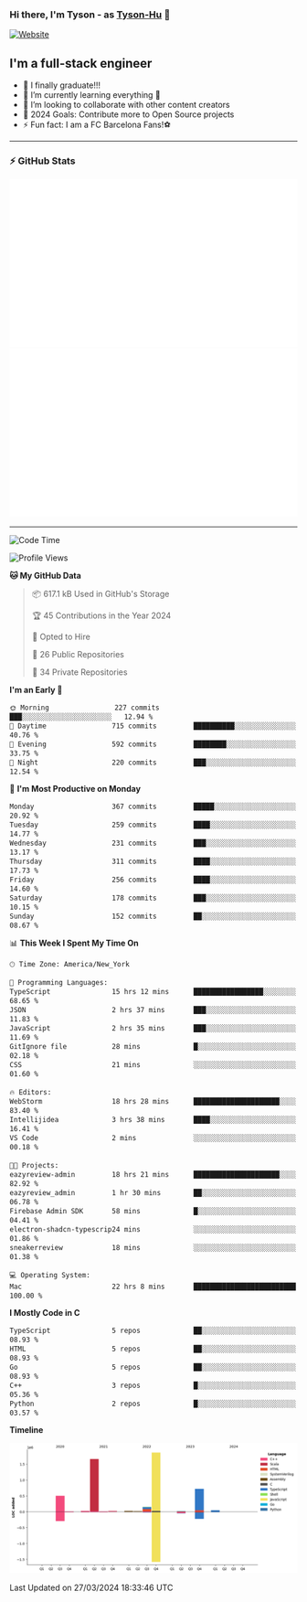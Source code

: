 ### Hi there, I'm Tyson - as [Tyson-Hu][website] 👋

[![Website](https://img.shields.io/website?label=Tianzhe.me&style=for-the-badge&url=https%3A%2F%2Ftianzhe.me)](https://tianzhe.me)


## I'm a full-stack engineer

- 🔭 I finally graduate!!!
- 🌱 I’m currently learning everything 🤣
- 👯 I’m looking to collaborate with other content creators
- 🥅 2024 Goals: Contribute more to Open Source projects
- ⚡ Fun fact: I am a FC Barcelona Fans!⚽️

---

### ⚡️ GitHub Stats
![](https://raw.githubusercontent.com/Tyson-Hu/github-stats-card/master/generated/overview.svg)
![](https://raw.githubusercontent.com/Tyson-Hu/github-stats-card/master/generated/languages.svg)

---

<!--START_SECTION:waka-->
![Code Time](http://img.shields.io/badge/Code%20Time-83%20hrs%2026%20mins-blue)

![Profile Views](http://img.shields.io/badge/Profile%20Views-0-blue)

**🐱 My GitHub Data** 

> 📦 617.1 kB Used in GitHub's Storage 
 > 
> 🏆 45 Contributions in the Year 2024
 > 
> 💼 Opted to Hire
 > 
> 📜 26 Public Repositories 
 > 
> 🔑 34 Private Repositories 
 > 
**I'm an Early 🐤** 

```text
🌞 Morning                227 commits         ███░░░░░░░░░░░░░░░░░░░░░░   12.94 % 
🌆 Daytime                715 commits         ██████████░░░░░░░░░░░░░░░   40.76 % 
🌃 Evening                592 commits         ████████░░░░░░░░░░░░░░░░░   33.75 % 
🌙 Night                  220 commits         ███░░░░░░░░░░░░░░░░░░░░░░   12.54 % 
```
📅 **I'm Most Productive on Monday** 

```text
Monday                   367 commits         █████░░░░░░░░░░░░░░░░░░░░   20.92 % 
Tuesday                  259 commits         ████░░░░░░░░░░░░░░░░░░░░░   14.77 % 
Wednesday                231 commits         ███░░░░░░░░░░░░░░░░░░░░░░   13.17 % 
Thursday                 311 commits         ████░░░░░░░░░░░░░░░░░░░░░   17.73 % 
Friday                   256 commits         ████░░░░░░░░░░░░░░░░░░░░░   14.60 % 
Saturday                 178 commits         ███░░░░░░░░░░░░░░░░░░░░░░   10.15 % 
Sunday                   152 commits         ██░░░░░░░░░░░░░░░░░░░░░░░   08.67 % 
```


📊 **This Week I Spent My Time On** 

```text
🕑︎ Time Zone: America/New_York

💬 Programming Languages: 
TypeScript               15 hrs 12 mins      █████████████████░░░░░░░░   68.65 % 
JSON                     2 hrs 37 mins       ███░░░░░░░░░░░░░░░░░░░░░░   11.83 % 
JavaScript               2 hrs 35 mins       ███░░░░░░░░░░░░░░░░░░░░░░   11.69 % 
GitIgnore file           28 mins             █░░░░░░░░░░░░░░░░░░░░░░░░   02.18 % 
CSS                      21 mins             ░░░░░░░░░░░░░░░░░░░░░░░░░   01.60 % 

🔥 Editors: 
WebStorm                 18 hrs 28 mins      █████████████████████░░░░   83.40 % 
Intellijidea             3 hrs 38 mins       ████░░░░░░░░░░░░░░░░░░░░░   16.41 % 
VS Code                  2 mins              ░░░░░░░░░░░░░░░░░░░░░░░░░   00.18 % 

🐱‍💻 Projects: 
eazyreview-admin         18 hrs 21 mins      █████████████████████░░░░   82.92 % 
eazyreview_admin         1 hr 30 mins        ██░░░░░░░░░░░░░░░░░░░░░░░   06.78 % 
Firebase Admin SDK       58 mins             █░░░░░░░░░░░░░░░░░░░░░░░░   04.41 % 
electron-shadcn-typescrip24 mins             ░░░░░░░░░░░░░░░░░░░░░░░░░   01.86 % 
sneakerreview            18 mins             ░░░░░░░░░░░░░░░░░░░░░░░░░   01.38 % 

💻 Operating System: 
Mac                      22 hrs 8 mins       █████████████████████████   100.00 % 
```

**I Mostly Code in C** 

```text
TypeScript               5 repos             ██░░░░░░░░░░░░░░░░░░░░░░░   08.93 % 
HTML                     5 repos             ██░░░░░░░░░░░░░░░░░░░░░░░   08.93 % 
Go                       5 repos             ██░░░░░░░░░░░░░░░░░░░░░░░   08.93 % 
C++                      3 repos             █░░░░░░░░░░░░░░░░░░░░░░░░   05.36 % 
Python                   2 repos             █░░░░░░░░░░░░░░░░░░░░░░░░   03.57 % 
```



**Timeline**

![Lines of Code chart](https://raw.githubusercontent.com/Tyson-Hu/Tyson-Hu/main/assets/bar_graph.png)


 Last Updated on 27/03/2024 18:33:46 UTC
<!--END_SECTION:waka-->


[website]: https://github.com/Tyson-Hu
